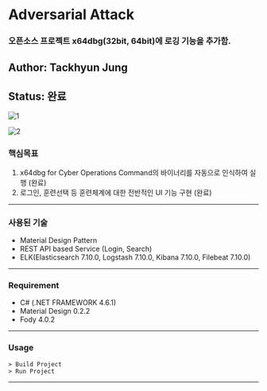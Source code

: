 # Adversarial Attack 
### 오픈소스 프로젝트 x64dbg(32bit, 64bit)에 로깅 기능을 추가함.

## Author: Tackhyun Jung

## Status: 완료

![1](https://user-images.githubusercontent.com/41291493/109090196-f1590280-7755-11eb-9aea-49d36318bc96.png)

![2](https://user-images.githubusercontent.com/41291493/109090200-f322c600-7755-11eb-9257-c1ce9b70baeb.png)

### 핵심목표
1) x64dbg for Cyber Operations Command의 바이너리를 자동으로 인식하여 실행 (완료)
2) 로그인, 훈련선택 등 훈련체계에 대한 전반적인 UI 기능 구현 (완료)

---

### 사용된 기술
* Material Design Pattern
* REST API based Service (Login, Search)
* ELK(Elasticsearch 7.10.0, Logstash 7.10.0, Kibana 7.10.0, Filebeat 7.10.0)

---

### Requirement
* C# (.NET FRAMEWORK 4.6.1)
* Material Design 0.2.2
* Fody 4.0.2

---

### Usage

```
> Build Project
> Run Project
```

---
